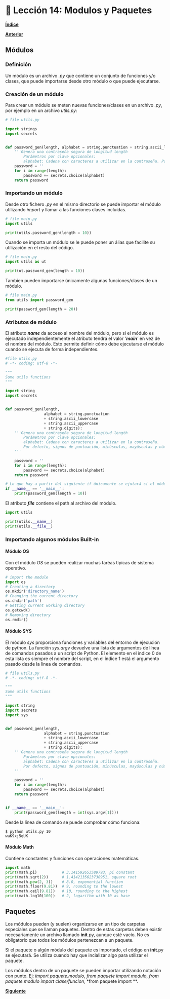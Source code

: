 # 📗 Lección 14: Modulos y Paquetes

**[Índice](../README.md)**

**[Anterior](../13_Funciones/README.md)**

## Módulos

### Definición

Un módulo es un archivo *.py* que contiene un conjunto de funciones y/o clases, que puede importarse desde otro módulo o que puede ejecutarse.

### Creación de un módulo

Para crear un módulo se meten nuevas funciones/clases en un archivo *.py*, por ejemplo en un archivo *utils.py*:

```python
# file utils.py

import strings
import secrets


def password_gen(length, alphabet = string.punctuation + string.ascii_lowercase + string.ascii_uppercase + string.digits):
    '''Genera una contraseña segura de longitud length
        Parámetros por clave opcionales:
        alphabet: Cadena con caracteres a utilizar en la contraseña. Por defecto, signos de puntuación, minúsculas, mayúsculas y números'''
    password = ''
    for i in range(length):
        password += secrets.choice(alphabet)
    return password
```

### Importando un módulo

Desde otro fichero *.py* en el mismo directorio se puede importar el módulo utilizando *import* y llamar a las funciones clases incluídas.

```python
# file main.py
import utils

print(utils.password_gen(length = 10))
```

Cuando se importa un módulo se le puede poner un álias que facilite su utilización en el resto del código.

```python
# file main.py
import utils as ut

print(ut.password_gen(length = 10))
```

Tambien pueden importarse únicamente algunas funciones/clases de un módulo.

```python
# file main.py
from utils import password_gen

print(password_gen(length = 20))
```

### Atributos de módulo

El atributo *__name__* da acceso al nombre del módulo, pero si el módulo es ejecutado independientemente el atributo tendrá el valor *'__main__'* en vez de el nombre del módulo. Esto permite definir cómo debe ejecutarse el módulo cuando se ejecuta de forma independientes.

```python
#file utils.py
# -*- coding: utf-8 -*-

"""
Some utils functions
"""

import string
import secrets


def password_gen(length, 
                 alphabet = string.punctuation 
                 + string.ascii_lowercase 
                 + string.ascii_uppercase 
                 + string.digits):
    '''Genera una contraseña segura de longitud length
        Parámetros por clave opcionales: 
        alphabet: Cadena con caracteres a utilizar en la contraseña. 
        Por defecto, signos de puntuación, minúsculas, mayúsculas y números
    '''

    password = ''
    for i in range(length):
        password += secrets.choice(alphabet)
    return password

# Lo que hay a partir del siguiente if únicamente se ejutará si el módulo es lanzado directamente, pero no si el módulo es importado
if __name__ == '__main__':
    print(password_gen(length = 10)) 
```

El atributo *__file__* contiene el path al archivo del módulo.

```python
import utils

print(utils.__name__)
print(utils.__file__)
```

### Importando algunos módulos Built-in

#### Módulo OS

Con el módulo *OS* se pueden realizar muchas taréas típicas de sistema operativo.

```python
# import the module
import os
# Creating a directory
os.mkdir('directory_name')
# Changing the current directory
os.chdir('path')
# Getting current working directory
os.getcwd()
# Removing directory
os.rmdir()
```

#### Módulo SYS

El módulo *sys* proporciona funciones y variables del entorno de ejecución de python. La función *sys.argv* devuelve una lista de argumentos de línea de comandos pasados a un script de Python. El elemento en el índice 0 de esta lista es siempre el nombre del script, en el índice 1 está el argumento pasado desde la línea de comandos.

```python
# file utils.py
# -*- coding: utf-8 -*-

"""
Some utils functions
"""

import string
import secrets
import sys


def password_gen(length, 
                 alphabet = string.punctuation 
                 + string.ascii_lowercase 
                 + string.ascii_uppercase 
                 + string.digits):
    '''Genera una contraseña segura de longitud length
        Parámetros por clave opcionales: 
        alphabet: Cadena con caracteres a utilizar en la contraseña. 
        Por defecto, signos de puntuación, minúsculas, mayúsculas y números
    '''

    password = ''
    for i in range(length):
        password += secrets.choice(alphabet)
    return password


if __name__ == '__main__':
    print(password_gen(length = int(sys.argv[1])))
```

Desde la línea de comando se puede comprobar cómo funciona:

```console
$ python utils.py 10
waK9xj5qUK
```

#### Módulo Math

Contiene constantes y funciones con operaciones matemáticas.

```python
import math
print(math.pi)           # 3.141592653589793, pi constant
print(math.sqrt(2))      # 1.4142135623730951, square root
print(math.pow(2, 3))    # 8.0, exponential function
print(math.floor(9.81))  # 9, rounding to the lowest
print(math.ceil(9.81))   # 10, rounding to the highest
print(math.log10(100))   # 2, logarithm with 10 as base
```

## Paquetes

Los módulos pueden (y suelen) organizarse en un tipo de carpetas especiales que se llaman paquetes. Dentro de estas carpetas deben existir necesariamente un archivo llamado __init__.py, aunque esté vacío. No es obligatorio que todos los módulos pertenezcan a un paquete.

Si el paquete o algún módulo del paquete es importado, el código en __init__.py se ejecutará. Se utiliza cuando hay que incializar algo para utilizar el paquete.

Los módulos dentro de un paquete se pueden importar utilizando notación con punto. Ej: *import paquete.modulo*, *from paquete import modulo*, *from paquete.modulo import clase/funcion*, *from paquete import **.



**[Siguiente](../15_EntornosVirtuales/README.md)**
